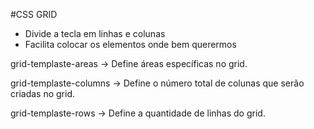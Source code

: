 #CSS GRID

- Divide a tecla em linhas e colunas
- Facilita colocar os elementos onde bem querermos

grid-templaste-areas
-> Define áreas específicas no grid.

grid-templaste-columns
-> Define o número total de colunas que serão criadas no grid.

grid-templaste-rows
-> Define a quantidade de linhas do grid.

